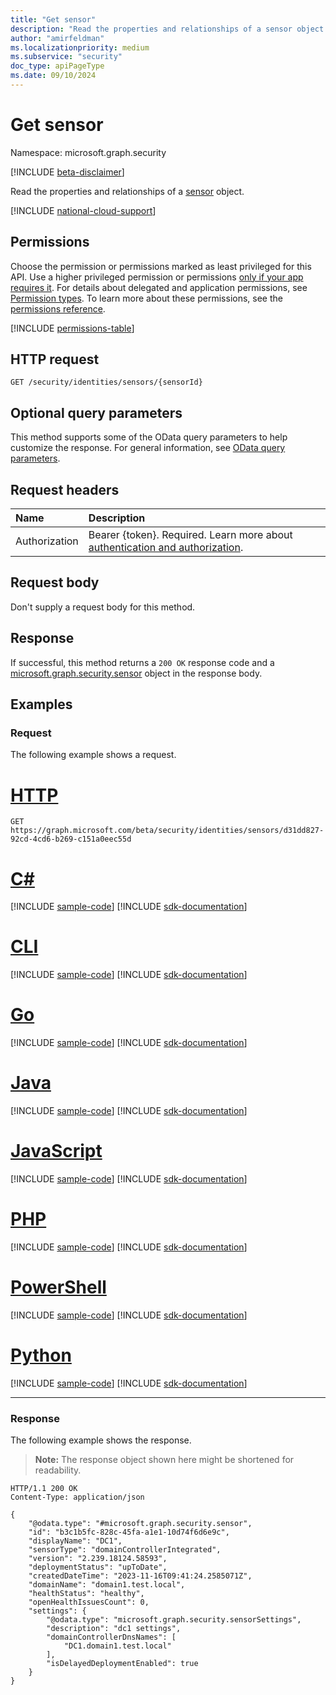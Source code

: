 ```yaml
---
title: "Get sensor"
description: "Read the properties and relationships of a sensor object."
author: "amirfeldman"
ms.localizationpriority: medium
ms.subservice: "security"
doc_type: apiPageType
ms.date: 09/10/2024
---
```


# Get sensor

Namespace: microsoft.graph.security

[!INCLUDE [beta-disclaimer](../../includes/beta-disclaimer.md)]

Read the properties and relationships of a [sensor](../resources/security-sensor.md) object.

[!INCLUDE [national-cloud-support](../../includes/global-us.md)]

## Permissions

Choose the permission or permissions marked as least privileged for this API. Use a higher privileged permission or permissions [only if your app requires it](/graph/permissions-overview#best-practices-for-using-microsoft-graph-permissions). For details about delegated and application permissions, see [Permission types](/graph/permissions-overview#permission-types). To learn more about these permissions, see the [permissions reference](/graph/permissions-reference).

<!-- { "blockType": "permissions", "name": "security_sensor_get" } -->
[!INCLUDE [permissions-table](../includes/permissions/security-sensor-get-permissions.md)]

## HTTP request

<!-- {
  "blockType": "ignored"
}
-->
``` http
GET /security/identities/sensors/{sensorId}
```

## Optional query parameters

This method supports some of the OData query parameters to help customize the response. For general information, see [OData query parameters](/graph/query-parameters).

## Request headers

|Name|Description|
|:---|:---|
|Authorization|Bearer {token}. Required. Learn more about [authentication and authorization](/graph/auth/auth-concepts).|

## Request body

Don't supply a request body for this method.

## Response

If successful, this method returns a `200 OK` response code and a [microsoft.graph.security.sensor](../resources/security-sensor.md) object in the response body.

## Examples

### Request

The following example shows a request.
# [HTTP](#tab/http)
<!-- {
  "blockType": "request",
  "sampleKeys": ["d31dd827-92cd-4cd6-b269-c151a0eec55d"],
  "name": "get_sensor"
}
-->
``` http
GET https://graph.microsoft.com/beta/security/identities/sensors/d31dd827-92cd-4cd6-b269-c151a0eec55d
```

# [C#](#tab/csharp)
[!INCLUDE [sample-code](../includes/snippets/csharp/get-sensor-csharp-snippets.md)]
[!INCLUDE [sdk-documentation](../includes/snippets/snippets-sdk-documentation-link.md)]

# [CLI](#tab/cli)
[!INCLUDE [sample-code](../includes/snippets/cli/get-sensor-cli-snippets.md)]
[!INCLUDE [sdk-documentation](../includes/snippets/snippets-sdk-documentation-link.md)]

# [Go](#tab/go)
[!INCLUDE [sample-code](../includes/snippets/go/get-sensor-go-snippets.md)]
[!INCLUDE [sdk-documentation](../includes/snippets/snippets-sdk-documentation-link.md)]

# [Java](#tab/java)
[!INCLUDE [sample-code](../includes/snippets/java/get-sensor-java-snippets.md)]
[!INCLUDE [sdk-documentation](../includes/snippets/snippets-sdk-documentation-link.md)]

# [JavaScript](#tab/javascript)
[!INCLUDE [sample-code](../includes/snippets/javascript/get-sensor-javascript-snippets.md)]
[!INCLUDE [sdk-documentation](../includes/snippets/snippets-sdk-documentation-link.md)]

# [PHP](#tab/php)
[!INCLUDE [sample-code](../includes/snippets/php/get-sensor-php-snippets.md)]
[!INCLUDE [sdk-documentation](../includes/snippets/snippets-sdk-documentation-link.md)]

# [PowerShell](#tab/powershell)
[!INCLUDE [sample-code](../includes/snippets/powershell/get-sensor-powershell-snippets.md)]
[!INCLUDE [sdk-documentation](../includes/snippets/snippets-sdk-documentation-link.md)]

# [Python](#tab/python)
[!INCLUDE [sample-code](../includes/snippets/python/get-sensor-python-snippets.md)]
[!INCLUDE [sdk-documentation](../includes/snippets/snippets-sdk-documentation-link.md)]

---

### Response

The following example shows the response.
>**Note:** The response object shown here might be shortened for readability.
<!-- {
  "blockType": "response",
  "truncated": true,
  "@odata.type": "microsoft.graph.security.sensor"
}
-->
``` http
HTTP/1.1 200 OK
Content-Type: application/json

{
    "@odata.type": "#microsoft.graph.security.sensor",
    "id": "b3c1b5fc-828c-45fa-a1e1-10d74f6d6e9c",
    "displayName": "DC1",
    "sensorType": "domainControllerIntegrated",
    "version": "2.239.18124.58593",
    "deploymentStatus": "upToDate",
    "createdDateTime": "2023-11-16T09:41:24.2585071Z",
    "domainName": "domain1.test.local",
    "healthStatus": "healthy",
    "openHealthIssuesCount": 0,
    "settings": {
        "@odata.type": "microsoft.graph.security.sensorSettings",
        "description": "dc1 settings",
        "domainControllerDnsNames": [
            "DC1.domain1.test.local"
        ],
        "isDelayedDeploymentEnabled": true
    }
}
```
